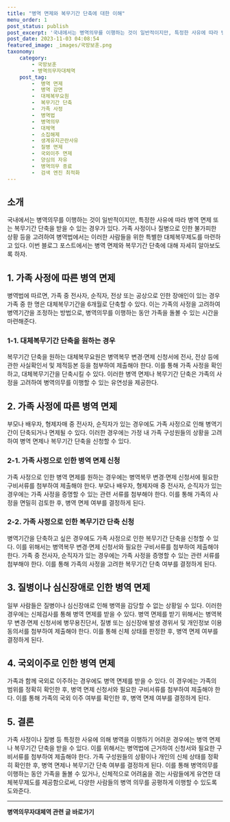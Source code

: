 ```yaml
---
title: "병역 면제와 복무기간 단축에 대한 이해"
menu_order: 1
post_status: publish
post_excerpt: '국내에서는 병역의무를 이행하는 것이 일반적이지만, 특정한 사유에 따라 병역 면제 또는 복무기간 단축을 받을 수 있는 경우가 있다. 가족 사정이나 질병으로 인한 불가피한 상황 등을 고려하여 병역법에서는 이러한 사람들을 위한 특별한 대체복무제도를 마련하고 있다. 이번 블로그 포스트에서는 병역 면제와 복무기간 단축에 대해 자세히 알아보도록 하자.'
post_date: 2023-11-03 04:08:54
featured_image: _images/국방보훈.png
taxonomy:
    category:
        - 국방보훈
        - 병역의무자대체역
    post_tag:
        -  병역 면제
        -  병역 감면
        -  대체복무요원
        -  복무기간 단축
        -  가족 사정
        -  병역법
        -  병역의무
        -  대체역
        -  소집해제
        -  생계유지곤란사유
        -  질병 면제
        -  국외이주 면제
        -  양심의 자유
        -  병역의무 종료
        -  검색 엔진 최적화
---
```



## 소개
국내에서는 병역의무를 이행하는 것이 일반적이지만, 특정한 사유에 따라 병역 면제 또는 복무기간 단축을 받을 수 있는 경우가 있다. 가족 사정이나 질병으로 인한 불가피한 상황 등을 고려하여 병역법에서는 이러한 사람들을 위한 특별한 대체복무제도를 마련하고 있다. 이번 블로그 포스트에서는 병역 면제와 복무기간 단축에 대해 자세히 알아보도록 하자.

## 1. 가족 사정에 따른 병역 면제
병역법에 따르면, 가족 중 전사자, 순직자, 전상 또는 공상으로 인한 장애인이 있는 경우 가족 중 한 명은 대체복무기간을 6개월로 단축할 수 있다. 이는 가족의 사정을 고려하여 병역기간을 조정하는 방법으로, 병역의무를 이행하는 동안 가족을 돌볼 수 있는 시간을 마련해준다.

### 1-1. 대체복무기간 단축을 원하는 경우
복무기간 단축을 원하는 대체복무요원은 병역복무 변경·면제 신청서에 전사, 전상 등에 관한 사실확인서 및 제적등본 등을 첨부하여 제출해야 한다. 이를 통해 가족 사정을 확인하고, 대체복무기간을 단축시킬 수 있다. 이러한 병역 면제나 복무기간 단축은 가족의 사정을 고려하여 병역의무를 이행할 수 있는 유연성을 제공한다.

## 2. 가족 사정에 따른 병역 면제
부모나 배우자, 형제자매 중 전사자, 순직자가 있는 경우에도 가족 사정으로 인해 병역기간이 단축되거나 면제될 수 있다. 이러한 경우에는 가정 내 가족 구성원들의 상황을 고려하여 병역 면제나 복무기간 단축을 신청할 수 있다.

### 2-1. 가족 사정으로 인한 병역 면제 신청
가족 사정으로 인한 병역 면제를 원하는 경우에는 병역복무 변경·면제 신청서에 필요한 구비서류를 첨부하여 제출해야 한다. 부모나 배우자, 형제자매 중 전사자, 순직자가 있는 경우에는 가족 사정을 증명할 수 있는 관련 서류를 첨부해야 한다. 이를 통해 가족의 사정을 면밀히 검토한 후, 병역 면제 여부를 결정하게 된다.

### 2-2. 가족 사정으로 인한 복무기간 단축 신청
병역기간을 단축하고 싶은 경우에도 가족 사정으로 인한 복무기간 단축을 신청할 수 있다. 이를 위해서는 병역복무 변경·면제 신청서와 필요한 구비서류를 첨부하여 제출해야 한다. 가족 중 전사자, 순직자가 있는 경우에는 가족 사정을 증명할 수 있는 관련 서류를 첨부해야 한다. 이를 통해 가족의 사정을 고려한 복무기간 단축 여부를 결정하게 된다.

## 3. 질병이나 심신장애로 인한 병역 면제
일부 사람들은 질병이나 심신장애로 인해 병역을 감당할 수 없는 상황일 수 있다. 이러한 경우에는 신체검사를 통해 병역 면제를 받을 수 있다. 병역 면제를 받기 위해서는 병역복무 변경·면제 신청서에 병무용진단서, 질병 또는 심신장애 발생 경위서 및 개인정보 이용 동의서를 첨부하여 제출해야 한다. 이를 통해 신체 상태를 판정한 후, 병역 면제 여부를 결정하게 된다. 

## 4. 국외이주로 인한 병역 면제
가족과 함께 국외로 이주하는 경우에도 병역 면제를 받을 수 있다. 이 경우에는 가족의 범위를 정확히 확인한 후, 병역 면제 신청서와 필요한 구비서류를 첨부하여 제출해야 한다. 이를 통해 가족의 국외 이주 여부를 확인한 후, 병역 면제 여부를 결정하게 된다.

## 5. 결론
가족 사정이나 질병 등 특정한 사유에 의해 병역을 이행하기 어려운 경우에는 병역 면제나 복무기간 단축을 받을 수 있다. 이를 위해서는 병역법에 근거하여 신청서와 필요한 구비서류를 첨부하여 제출해야 한다. 가족 구성원들의 상황이나 개인의 신체 상태를 정확히 확인한 후, 병역 면제나 복무기간 단축 여부를 결정하게 된다. 이를 통해 병역의무를 이행하는 동안 가족을 돌볼 수 있거나, 신체적으로 어려움을 겪는 사람들에게 유연한 대체복무제도를 제공함으로써, 다양한 사람들의 병역 의무를 공평하게 이행할 수 있도록 도와준다.
<!-- wp:separator -->
<hr class="wp-block-separator has-alpha-channel-opacity"/>
<!-- /wp:separator -->

<!-- wp:group {"backgroundColor":"base","layout":{"type":"constrained"}} -->
<div class="wp-block-group has-base-background-color has-background"><!-- wp:paragraph {"align":"center","fontSize":"medium"} -->
<p class="has-text-align-center has-large-font-size"><strong>병역의무자대체역 관련 글 바로가기</strong></p>
<!-- /wp:paragraph -->


<!-- wp:latest-posts
{"categories":[{"id":7660,"count":19,"description":"","link":"https://uknowlaw.com/category/%eb%b3%91%ec%97%ad%ec%9d%98%eb%ac%b4%ec%9e%90%eb%8c%80%ec%b2%b4%ec%97%ad/","name":"병역의무자대체역","slug":"병역의무자대체역","taxonomy":"category","parent":0,"meta":[],"_links":{"self":[{"href":"https://uknowlaw.com/wp-json/wp/v2/categories/7660"}],"collection":[{"href":"https://uknowlaw.com/wp-json/wp/v2/categories"}],"about":[{"href":"https://uknowlaw.com/wp-json/wp/v2/taxonomies/category"}],"wp:post_type":[{"href":"https://uknowlaw.com/wp-json/wp/v2/posts?categories=7660"}],"curies":[{"name":"wp","href":"https://api.w.org/{rel}","templated":true}]}}],"postsToShow":100,"excerptLength":28,"postLayout":"grid","columns":2,"featuredImageAlign":"left","featuredImageSizeSlug":"large","fontSize":"small"} /--></div>
<!-- /wp:group -->